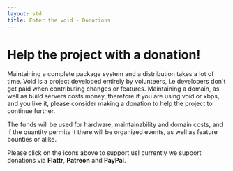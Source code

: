 ```yaml
---
layout: std
title: Enter the void - Donations
---
```


# Help the project with a donation!

Maintaining a complete package system and a distribution takes a lot of time. Void is a project
developed entirely by volunteers, i.e developers don't get paid when contributing changes or
features. Maintaining a domain, as well as build servers costs money, therefore if you are using
void or xbps, and you like it, please consider making a donation to help the project to continue further.

The funds will be used for hardware, maintainability and domain costs, and if the quantity permits it
there will be organized events, as well as feature bounties or alike.

Please click on the icons above to support us! currently we support donations via **Flattr**,
 **Patreon** and **PayPal**.
